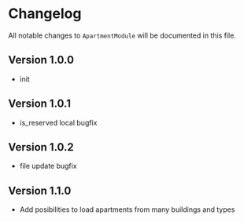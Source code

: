 # Changelog

All notable changes to `ApartmentModule` will be documented in this file.

## Version 1.0.0
- init

## Version 1.0.1
- is_reserved local bugfix

## Version 1.0.2
- file update bugfix

## Version 1.1.0
- Add posibilities to load apartments from many buildings and types
